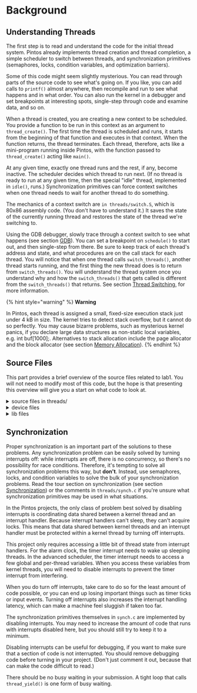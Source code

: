# Background

## Understanding Threads

The first step is to read and understand the code for the initial thread system. Pintos already implements thread creation and thread completion, a simple scheduler to switch between threads, and synchronization primitives (semaphores, locks, condition variables, and optimization barriers).

Some of this code might seem slightly mysterious. You can read through parts of the source code to see what's going on. If you like, you can add calls to `printf()` almost anywhere, then recompile and run to see what happens and in what order. You can also run the kernel in a debugger and set breakpoints at interesting spots, single-step through code and examine data, and so on.

When a thread is created, you are creating a new context to be scheduled. You provide a function to be run in this context as an argument to `thread_create()`. The first time the thread is scheduled and runs, it starts from the beginning of that function and executes in that context. When the function returns, the thread terminates. Each thread, therefore, acts like a mini-program running inside Pintos, with the function passed to `thread_create()` acting like `main()`.

At any given time, exactly one thread runs and the rest, if any, become inactive. The scheduler decides which thread to run next. (If no thread is ready to run at any given time, then the special "idle" thread, implemented in `idle()`, runs.) Synchronization primitives can force context switches when one thread needs to wait for another thread to do something.

The mechanics of a context switch are `in threads/switch.S`, which is 80x86 assembly code. (You don't have to understand it.) It saves the state of the currently running thread and restores the state of the thread we're switching to.

Using the GDB debugger, slowly trace through a context switch to see what happens (see section [GDB](../../getting-started/debug-and-test/debugging.md#gdb)). You can set a breakpoint on `schedule()` to start out, and then single-step from there. Be sure to keep track of each thread's address and state, and what procedures are on the call stack for each thread. You will notice that when one thread calls `switch_threads()`, another thread starts running, and the first thing the new thread does is to return from `switch_threads()`. You will understand the thread system once you understand why and how the `switch_threads()` that gets called is different from the `switch_threads()` that returns. See section [Thread Switching](../../appendix/reference-guide/threads.md#thread-switching), for more information.

{% hint style="warning" %}
**Warning**

In Pintos, each thread is assigned a small, fixed-size execution stack just under 4 kB in size. The kernel tries to detect stack overflow, but it cannot do so perfectly. You may cause bizarre problems, such as mysterious kernel panics, if you declare large data structures as non-static local variables, e.g. int buf\[1000];. Alternatives to stack allocation include the page allocator and the block allocator (see section [Memory Allocation](../../appendix/reference-guide/memory-allocation.md)).
{% endhint %}

## Source Files

This part provides a brief overview of the source files related to lab1. You will not need to modify most of this code, but the hope is that presenting this overview will give you a start on what code to look at.

<details>

<summary>source files in threads/</summary>

**loader.S**

**loader.h**

The kernel loader. Assembles to 512 bytes of code and data that the PC BIOS loads into memory and which in turn finds the kernel on disk, loads it into memory, and jumps to `start()` in start.S. See section [The Loader](../../appendix/reference-guide/loading.md#the-loader), for details. You should not need to look at this code or modify it.

**start.S**

Does basic setup needed for memory protection and 32-bit operation on 80x86 CPUs. Unlike the loader, this code is actually part of the kernel. See section [Low-Level Kernel Initialization](../../appendix/reference-guide/loading.md#low-level-kernel-initialization), for details.

**kernel.lds.S**

The linker script used to link the kernel. Sets the load address of the kernel and arranges for `start.S` to be near the beginning of the kernel image. See section The [Loader](../../appendix/reference-guide/loading.md#the-loader), for details. Again, you should not need to look at this code or modify it, but it's here in case you're curious.

**init.c**

**init.h**

Kernel initialization, including `pintos_init()`, the kernel's "main program." You should look over `pintos_init()` at least to see what gets initialized. You might want to add your own initialization code here. See section [High-Level Kernel Initialization](../../appendix/reference-guide/loading.md#high-level-kernel-initialization), for details.

**thread.c**

**thread.h**

Basic thread support. Much of your work will take place in these files. `thread.h` defines `struct thread`, which you are likely to modify in all four projects. See [`struct thread`](../../appendix/reference-guide/threads.md#struct-thread) and [Threads](../../appendix/reference-guide/threads.md) for more information.

**switch.S**

**switch.h**

Assembly language routine for switching threads. Already discussed above. See section [Thread Functions](../../appendix/reference-guide/threads.md#thread-functions), for more information.

**palloc.c**

**palloc.h**

Page allocator, which hands out system memory in multiples of 4 kB pages. See section [Page Allocator](../../appendix/reference-guide/memory-allocation.md#page-allocator), for more information.

**malloc.c**

**malloc.h**

A simple implementation of `malloc()` and `free()` for the kernel. See section [Block Allocator](../../appendix/reference-guide/memory-allocation.md#block-allocator), for more information.

**interrupt.c**

**interrupt.h**

Basic interrupt handling and functions for turning interrupts on and off. See section [Interrupt Handling](../../appendix/reference-guide/interrupt-handling.md), for more information.

**intr-stubs.S**

**intr-stubs.h**

Assembly code for low-level interrupt handling. See section [Interrupt Infrastructure](../../appendix/reference-guide/interrupt-handling.md#interrupt-infrastructure), for more information.

**synch.c**

**synch.h**

Basic synchronization primitives: semaphores, locks, condition variables, and optimization barriers. You will need to use these for synchronization in all four projects. See section [Synchronization](../../appendix/reference-guide/synchronization.md), for more information.

**io.h**

Functions for I/O port access. This is mostly used by source code in the devices directory that you won't have to touch.

**vaddr.h**

**pte.h**

Functions and macros for working with virtual addresses and page table entries. These will be more important to you in project 3. For now, you can ignore them.

**flags.h**

Macros that define a few bits in the 80x86 "flags" register. Probably of no interest.

</details>

<details>

<summary>device files</summary>

The basic threaded kernel also includes these files in the devices directory:

**timer.c**

**timer.h**

System timer that ticks, by default, 100 times per second. You will modify this code in this project.

**vga.c**

**vga.h**

VGA display driver. Responsible for writing text to the screen. You should have no need to look at this code. `printf()` calls into the VGA display driver for you, so there's little reason to call this code yourself.

**serial.c**

**serial.h**

Serial port driver. Again, `printf()` calls this code for you, so you don't need to do so yourself. It handles serial input by passing it to the input layer (see below).

**block.c**

**block.h**

An abstraction layer for _block devices_, that is, random-access, disk-like devices that are organized as arrays of fixed-size blocks. Out of the box, Pintos supports two types of block devices: IDE disks and partitions. Block devices, regardless of type, won't actually be used until project 2.

**ide.c**

**ide.h**

Supports reading and writing sectors on up to 4 IDE disks.

**partition.c**

**partition.h**

Understands the structure of partitions on disks, allowing a single disk to be carved up into multiple regions (partitions) for independent use.

**kbd.c**

**kbd.h**

Keyboard driver. Handles keystrokes passing them to the input layer (see below).

**input.c**

**input.h**

Input layer. Queues input characters passed along by the keyboard or serial drivers.

**intq.c**

**intq.h**

Interrupt queue, for managing a circular queue that both kernel threads and interrupt handlers want to access. Used by the keyboard and serial drivers.

**rtc.c**

**rtc.h**

Real-time clock driver, to enable the kernel to determine the current date and time. By default, this is only used by `thread/init.c` to choose an initial seed for the random number generator.

**speaker.c**

**speaker.h**

Driver that can produce tones on the PC speaker.

**pit.c**

**pit.h**

Code to configure the 8254 Programmable Interrupt Timer. This code is used by both `devices/timer.c` and `devices/speaker.c` because each device uses one of the PIT's output channel.

</details>

<details>

<summary>lib files</summary>

Finally, `lib` and `lib/kernel` contain useful library routines. (`lib/user` will be used by user programs, starting in project 2, but it is not part of the kernel.) Here's a few more details:

**ctype.h**

**inttypes.h**

**limits.h**

**stdarg.h**

**stdbool.h**

**stddef.h**

**stdint.h**

**stdio.c**

**stdio.h**

**stdlib.c**

**stdlib.h**

**string.c**

**string.h**

A subset of the standard C library. See section [C99](../../appendix/coding-standards.md#c99), for information on a few recently introduced pieces of the C library that you might not have encountered before. See section [Unsafe String Functions](../../appendix/coding-standards.md#unsafe-string-functions), for information on what's been intentionally left out for safety.

**debug.c**

**debug.h**

Functions and macros to aid debugging. See section [Debugging Tools](../../getting-started/debug-and-test/debugging.md), for more information.

**random.c**

**random.h**

Pseudo-random number generator. The actual sequence of random values will not vary from one Pintos run to another, unless you do one of three things: specify a new random seed value on the `-rs` kernel command-line option on each run, or use a simulator other than Bochs, or specify the `-r` option to `pintos`.

**round.h**

Macros for rounding.

**syscall-nr.h**

System call numbers. Not used until project 2.

**kernel/list.c**

**kernel/list.h**

Doubly linked list implementation. Used all over the Pintos code, and you'll probably want to use it a few places yourself in project 1.

**kernel/bitmap.c**

**kernel/bitmap.h**

Bitmap implementation. You can use this in your code if you like, but you probably won't have any need for it in project 1.

**kernel/hash.c**

**kernel/hash.h**

Hash table implementation. Likely to come in handy for project 3.

**kernel/console.c**

**kernel/console.h**

**kernel/stdio.h**

Implements `printf()` and a few other functions.

</details>

## Synchronization

Proper synchronization is an important part of the solutions to these problems. Any synchronization problem can be easily solved by turning interrupts off: while interrupts are off, there is no concurrency, so there's no possibility for race conditions. Therefore, it's tempting to solve all synchronization problems this way, but **don't**. Instead, use semaphores, locks, and condition variables to solve the bulk of your synchronization problems. Read the tour section on synchronization (see section [Synchronization](background.md#synchronization)) or the comments in `threads/synch.c` if you're unsure what synchronization primitives may be used in what situations.

In the Pintos projects, the only class of problem best solved by disabling interrupts is coordinating data shared between a kernel thread and an interrupt handler. Because interrupt handlers can't sleep, they can't acquire locks. This means that data shared between kernel threads and an interrupt handler must be protected within a kernel thread by turning off interrupts.

This project only requires accessing a little bit of thread state from interrupt handlers. For the alarm clock, the timer interrupt needs to wake up sleeping threads. In the advanced scheduler, the timer interrupt needs to access a few global and per-thread variables. When you access these variables from kernel threads, you will need to disable interrupts to prevent the timer interrupt from interfering.

When you do turn off interrupts, take care to do so for the least amount of code possible, or you can end up losing important things such as timer ticks or input events. Turning off interrupts also increases the interrupt handling latency, which can make a machine feel sluggish if taken too far.

The synchronization primitives themselves in `synch.c` are implemented by disabling interrupts. You may need to increase the amount of code that runs with interrupts disabled here, but you should still try to keep it to a minimum.

Disabling interrupts can be useful for debugging, if you want to make sure that a section of code is not interrupted. You should remove debugging code before turning in your project. (Don't just comment it out, because that can make the code difficult to read.)

There should be no busy waiting in your submission. A tight loop that calls `thread_yield()` is one form of busy waiting.

###
